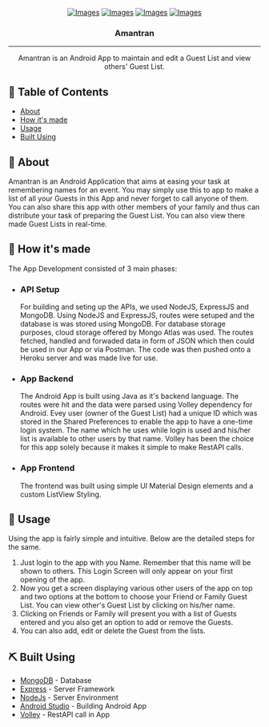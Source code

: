 <p align="center">
  <a href="" rel="noopener">
 <img src="https://github.com/AtulSingh72/Amantran/blob/master/images/image1.jpg" alt="Images"></a>
  <a href="" rel="noopener">
 <img src="https://github.com/AtulSingh72/Amantran/blob/master/images/image3.jpg" alt="Images"></a>
  <a href="" rel="noopener">
 <img src="https://github.com/AtulSingh72/Amantran/blob/master/images/image2.jpg" alt="Images"></a>
  <a href="" rel="noopener">
 <img src="https://github.com/AtulSingh72/Amantran/blob/master/images/image4.jpg" alt="Images"></a>
</p>

<h3 align="center">Amantran</h3>

---

<p align="center"> Amantran is an Android App to maintain and edit a Guest List and view others' Guest List.
    <br> 
</p>

## 📝 Table of Contents

- [About](#about)
- [How it's made](#howtouse)
- [Usage](#usage)
- [Built Using](#tech)  

## 🧐 About <a name = "about"></a>

Amantran is an Android Application that aims at easing your task at remembering names for an event. You may simply use this to app to make a list of all your Guests in this App and never forget to call anyone of them. You can also share this app with other members of your family and thus can distribute your task of preparing the Guest List. You can also view there made Guest Lists in real-time.

## :thinking: How it's made <a name = "howtouse"></a>
The App Development consisted of 3 main phases:
- ### API Setup
  For building and seting up the APIs, we used NodeJS, ExpressJS and MongoDB. Using NodeJS and ExpressJS, routes were setuped and the database is was stored using MongoDB. For database storage purposes, cloud storage offered by Mongo Atlas was used. The routes fetched, handled and forwaded data in form of JSON which then could be used in our App or via Postman.
  The code was then pushed onto a Heroku server and was made live for use.

- ### App Backend
  The Android App is built using Java as it's backend language. The routes were hit and the data were parsed using Volley dependency for Android. Evey user (owner of the Guest List) had a unique ID which was stored in the Shared Preferences to enable the app to have a one-time login system. The name which he uses while login is used and his/her list is available to other users by that name. Volley has been the choice for this app solely because it makes it simple to make RestAPI calls.

- ### App Frontend
  The frontend was built using simple UI Material Design elements and a custom ListView Styling.

## 🎈 Usage <a name="usage"></a>

Using the app is fairly simple and intuitive. Below are the detailed steps for the same.
1. Just login to the app with you Name. Remember that this name will be shown to others. This Login Screen will only appear on your first opening of the app.
2. Now you get a screen displaying various other users of the app on top and two options at the bottom to choose your Friend or Family Guest List. You can view other's Guest List by clicking on his/her name.
3. Clicking on Friends or Family will present you with a list of Guests entered and you also get an option to add or remove the Guests.
4. You can also add, edit or delete the Guest from the lists.

## ⛏️ Built Using <a name = "tech"></a>

- [MongoDB](https://www.mongodb.com/) - Database
- [Express](https://expressjs.com/) - Server Framework
- [NodeJs](https://nodejs.org/en/) - Server Environment
- [Android Studio](https://developer.android.com/studio) - Building Android App
- [Volley](https://developer.android.com/training/volley) - RestAPI call in App
